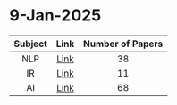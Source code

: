 # 9-Jan-2025

| Subject | Link | Number of Papers |
|:-----:|:----:|:----------------:|
| NLP | [Link](https://github.com/Deriq-Qian-Dong/Awesome-arXiv-Daily-Reporter/tree/main/18-Dec-2024/NLP) | 38 |
| IR | [Link](https://github.com/Deriq-Qian-Dong/Awesome-arXiv-Daily-Reporter/tree/main/18-Dec-2024/IR) | 11 |
| AI | [Link](https://github.com/Deriq-Qian-Dong/Awesome-arXiv-Daily-Reporter/tree/main/18-Dec-2024/AI) | 68 |
